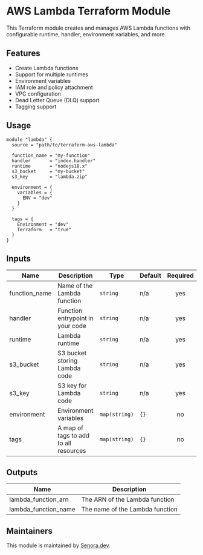 # AWS Lambda Terraform Module

This Terraform module creates and manages AWS Lambda functions with configurable runtime, handler, environment variables, and more.

## Features

- Create Lambda functions
- Support for multiple runtimes
- Environment variables
- IAM role and policy attachment
- VPC configuration
- Dead Letter Queue (DLQ) support
- Tagging support

## Usage

```hcl
module "lambda" {
  source = "path/to/terraform-aws-lambda"

  function_name = "my-function"
  handler       = "index.handler"
  runtime       = "nodejs18.x"
  s3_bucket     = "my-bucket"
  s3_key        = "lambda.zip"

  environment = {
    variables = {
      ENV = "dev"
    }
  }

  tags = {
    Environment = "dev"
    Terraform   = "true"
  }
}
```

## Inputs

| Name | Description | Type | Default | Required |
|------|-------------|------|---------|:--------:|
| function_name | Name of the Lambda function | `string` | n/a | yes |
| handler | Function entrypoint in your code | `string` | n/a | yes |
| runtime | Lambda runtime | `string` | n/a | yes |
| s3_bucket | S3 bucket storing Lambda code | `string` | n/a | yes |
| s3_key | S3 key for Lambda code | `string` | n/a | yes |
| environment | Environment variables | `map(string)` | `{}` | no |
| tags | A map of tags to add to all resources | `map(string)` | `{}` | no |

## Outputs

| Name | Description |
|------|-------------|
| lambda_function_arn | The ARN of the Lambda function |
| lambda_function_name | The name of the Lambda function |

## Maintainers

This module is maintained by [Senora.dev](https://senora.dev). 